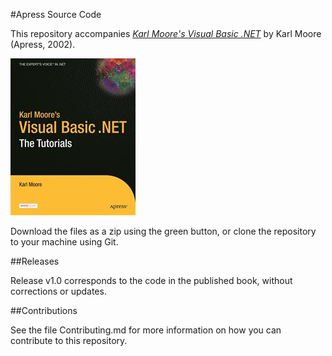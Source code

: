 #Apress Source Code

This repository accompanies [*Karl Moore's Visual Basic .NET*](http://www.apress.com/9781590590218) by Karl Moore (Apress, 2002).

![Cover image](9781590590218.jpg)

Download the files as a zip using the green button, or clone the repository to your machine using Git.

##Releases

Release v1.0 corresponds to the code in the published book, without corrections or updates.

##Contributions

See the file Contributing.md for more information on how you can contribute to this repository.
